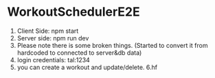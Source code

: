 # WorkoutSchedulerE2E
1. Client Side: npm start
2. Server side: npm run dev
3. Please note there is some broken things. (Started to convert it from hardcoded to connected to server&db data)
4. login credentials: tal:1234
5. you can create a workout and update/delete.
6.hf
